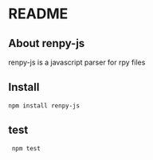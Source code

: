 # README
## About renpy-js
renpy-js is a javascript parser for rpy files

## Install
``npm install renpy-js``

## test
`` npm test``
